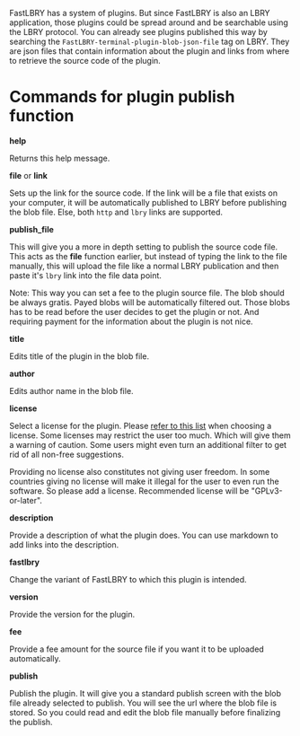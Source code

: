 FastLBRY has a system of plugins. But since FastLBRY is also an LBRY application, those plugins could be spread around and be searchable using the LBRY protocol. You can already see plugins published this way by searching the `FastLBRY-terminal-plugin-blob-json-file` tag on LBRY. They are json files that contain information about the plugin and links from where to retrieve the source code of the plugin.

# Commands for plugin publish function

**help**

Returns this help message.

**file** or **link**

Sets up the link for the source code. If the link will be a file that exists on your computer, it will be automatically published to LBRY before publishing the blob file. Else, both `http` and `lbry` links are supported.

**publish_file**

This will give you a more in depth setting to publish the source code file. This acts as the **file** function earlier, but instead of typing the link to the file manually, this will upload the file like a normal LBRY publication and then paste it's `lbry` link into the file data point.

Note: This way you can set a fee to the plugin source file. The blob should be always gratis. Payed blobs will be automatically filtered out. Those blobs has to be read before the user decides to get the plugin or not. And requiring payment for the information about the plugin is not nice.

**title**

Edits title of the plugin in the blob file.

**author**

Edits author name in the blob file.

**license**

Select a license for the plugin. Please [refer to this list](https://www.gnu.org/licenses/license-list.html) when choosing a license. Some licenses may restrict the user too much. Which will give them a warning of caution. Some users might even turn an additional filter to get rid of all non-free suggestions.

Providing no license also constitutes not giving user freedom. In some countries giving no license will make it illegal for the user to even run the software. So please add a license. Recommended license will be "GPLv3-or-later".

**description**

Provide a description of what the plugin does. You can use markdown to add links into the description.

**fastlbry**

Change the variant of FastLBRY to which this plugin is intended.

**version**

Provide the version for the plugin.

**fee**

Provide a fee amount for the source file if you want it to be uploaded automatically.

**publish**

Publish the plugin. It will give you a standard publish screen with the blob file already selected to publish. You will see the url where the blob file is stored. So you could read and edit the blob file manually before finalizing the publish.
